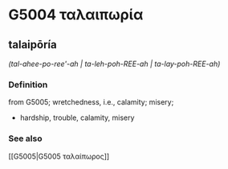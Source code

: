 # G5004 ταλαιπωρία

## talaipōría

_(tal-ahee-po-ree'-ah | ta-leh-poh-REE-ah | ta-lay-poh-REE-ah)_

### Definition

from G5005; wretchedness, i.e., calamity; misery; 

- hardship, trouble, calamity, misery

### See also

[[G5005|G5005 ταλαίπωρος]]
